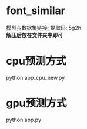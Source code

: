 # font_similar   
[模型与数据集链接: ](https://pan.baidu.com/s/1VuTTXorvdjfmkzZvb9J1bA) 提取码: 5g2h    
**解压后放在文件夹中即可**   
# cpu预测方式
python app_cpu_new.py   
# gpu预测方式
python app.py   
